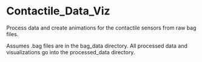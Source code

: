 # Contactile_Data_Viz
 
Process data and create animations for the contactile sensors from raw bag files. 

Assumes .bag files are in the bag_data directory. All processed data and visualizations go into the processed_data directory. 
